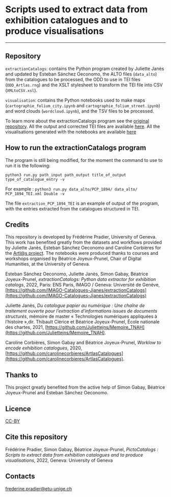# Scripts used to extract data from exhibition catalogues and to produce visualisations
___

## Repository

`extractionCatalogs`: contains the Python program created by Juliette Janès and updated by Esteban Sánchez Oeconomo, the ALTO files (`data_alto`) from the catalogues to be processed, the ODD to use in TEI files (`ODD_Artlas.rng`) and the XSLT stylesheet to transform the TEI file into CSV (`XMLtoCSV.xsl`).

`visualisation`: contains the Python notebooks used to make maps (`cartographie_folium_city.ipynb` and `cartographie_folium_street.ipynb`) and word clouds (`wordcloud.ipynb`), and the TSV files to be processed.

To learn more about the extractionCatalogs program see the [original repository](https://github.com/IMAGO-Catalogues-Jjanes/extractionCatalogs). 
All the output and corrected TEI files are available [here](https://github.com/PictoCatalogs/Corpus/tree/main/TEI).
All the visualisations generated with the notebooks are available [here](https://github.com/PictoCatalogs/Corpus/tree/main/data_viz)

## How to run the extractionCatalogs program

The program is still being modified, for the moment the command to use to run it is the following:

`python3 run.py path_input path_output title_of_output type_of_catalogue_entry -v`

For example : 
`python3 run.py data_alto/PCP_1894/ data_alto/ PCP_1894_TEI.xml Double -v`

The file `extraction_PCP_1894_TEI` is an example of output of the program, with the entries extracted from the catalogues structured in TEI.


## Credits

This repository is developed by Frédérine Pradier, University of Geneva. This work has benefited greatly from the datasets and workflows provided by Juliette Janès, Esteban Sánchez Oeconomo and Caroline Corbières for the [Artl@s project](https://artlas.huma-num.fr). The notebooks were produced thanks to courses and workshops organised by Béatrice Joyeux-Prunel, Chair of Digital Humanities, at the University of Geneva.

Esteban Sánchez Oeconomo, Juliette Janès, Simon Gabay, Béatrice Joyeux-Prunel, *extractionCatalogs: Python data extractor for exhibition catalogs*, 2022, Paris: ENS Paris, IMAGO / Geneva: Université de Genève, [https://github.com/IMAGO-Catalogues-Jjanes/extractionCatalogs](https://github.com/IMAGO-Catalogues-Jjanes/extractionCatalogs) 

Juliette Janès, *Du catalogue papier au numérique : Une chaîne de traitement ouverte pour l’extraction d’informations issues de documents structurés*, mémoire de master « Technologies numériques appliquées à l’histoire »,dir. Thibault Clérice et Béatrice Joyeux-Prunel, École nationale des chartes, 2021, [https://github.com/Juliettejns/Memoire_TNAH](https://github.com/Juliettejns/Memoire_TNAH).

Caroline Corbières, Simon Gabay and Béatrice Joyeux-Prunel, *Worklow to encode exhibition catalogues*, 2020, [https://github.com/carolinecorbieres/ArtlasCatalogues](https://github.com/carolinecorbieres/ArtlasCatalogues).

## Thanks to

This project greatly benefited from the active help of Simon Gabay, Béatrice Joyeux-Prunel and Esteban Sánchez Oeconomo. 

## Licence

[CC-BY](https://creativecommons.org/licenses/by/2.0/fr/)


## Cite this repository

Frédérine Pradier, Simon Gabay, Béatrice Joyeux-Prunel, *PictoCatalogs : Scripts to extract data from exhibition catalogues and to produce visualisations*, 2022, Geneva: University of Geneva

## Contacts

frederine.pradier@etu-unige.ch

